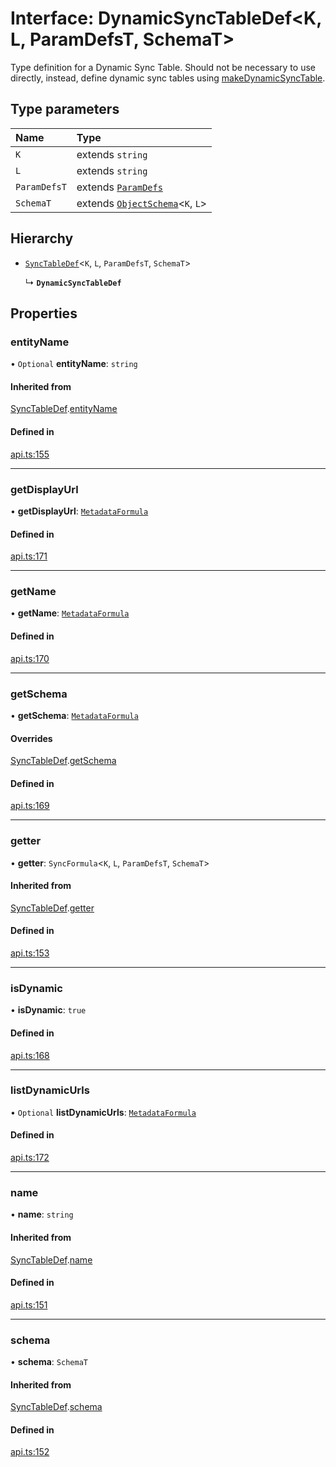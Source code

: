 # Interface: DynamicSyncTableDef<K, L, ParamDefsT, SchemaT\>

Type definition for a Dynamic Sync Table. Should not be necessary to use directly,
instead, define dynamic sync tables using [makeDynamicSyncTable](../functions/makeDynamicSyncTable.md).

## Type parameters

| Name | Type |
| :------ | :------ |
| `K` | extends `string` |
| `L` | extends `string` |
| `ParamDefsT` | extends [`ParamDefs`](../types/ParamDefs.md) |
| `SchemaT` | extends [`ObjectSchema`](ObjectSchema.md)<`K`, `L`\> |

## Hierarchy

- [`SyncTableDef`](SyncTableDef.md)<`K`, `L`, `ParamDefsT`, `SchemaT`\>

  ↳ **`DynamicSyncTableDef`**

## Properties

### entityName

• `Optional` **entityName**: `string`

#### Inherited from

[SyncTableDef](SyncTableDef.md).[entityName](SyncTableDef.md#entityname)

#### Defined in

[api.ts:155](https://github.com/coda/packs-sdk/blob/main/api.ts#L155)

___

### getDisplayUrl

• **getDisplayUrl**: [`MetadataFormula`](../types/MetadataFormula.md)

#### Defined in

[api.ts:171](https://github.com/coda/packs-sdk/blob/main/api.ts#L171)

___

### getName

• **getName**: [`MetadataFormula`](../types/MetadataFormula.md)

#### Defined in

[api.ts:170](https://github.com/coda/packs-sdk/blob/main/api.ts#L170)

___

### getSchema

• **getSchema**: [`MetadataFormula`](../types/MetadataFormula.md)

#### Overrides

[SyncTableDef](SyncTableDef.md).[getSchema](SyncTableDef.md#getschema)

#### Defined in

[api.ts:169](https://github.com/coda/packs-sdk/blob/main/api.ts#L169)

___

### getter

• **getter**: `SyncFormula`<`K`, `L`, `ParamDefsT`, `SchemaT`\>

#### Inherited from

[SyncTableDef](SyncTableDef.md).[getter](SyncTableDef.md#getter)

#### Defined in

[api.ts:153](https://github.com/coda/packs-sdk/blob/main/api.ts#L153)

___

### isDynamic

• **isDynamic**: ``true``

#### Defined in

[api.ts:168](https://github.com/coda/packs-sdk/blob/main/api.ts#L168)

___

### listDynamicUrls

• `Optional` **listDynamicUrls**: [`MetadataFormula`](../types/MetadataFormula.md)

#### Defined in

[api.ts:172](https://github.com/coda/packs-sdk/blob/main/api.ts#L172)

___

### name

• **name**: `string`

#### Inherited from

[SyncTableDef](SyncTableDef.md).[name](SyncTableDef.md#name)

#### Defined in

[api.ts:151](https://github.com/coda/packs-sdk/blob/main/api.ts#L151)

___

### schema

• **schema**: `SchemaT`

#### Inherited from

[SyncTableDef](SyncTableDef.md).[schema](SyncTableDef.md#schema)

#### Defined in

[api.ts:152](https://github.com/coda/packs-sdk/blob/main/api.ts#L152)
